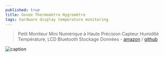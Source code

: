```yaml
---
published: true
title: Govee Thermomètre Hygromètre
tags: hardware display temperature monitoring
---
```

> Petit Moniteur Mini Numérique à Haute Précision Capteur Humidité Température, LCD Bluetooth Stockage Données - [amazon](https://www.amazon.fr/gp/product/B08XQBZWHQ/ref=ppx_yo_dt_b_asin_title_o06_s00?ie=UTF8&th=1) / [github](https://github.com/wcbonner/GoveeBTTempLogger)

![caption](https://github.com/wcbonner/GoveeBTTempLogger/raw/master/gvh-E35ECC215C0F-day.svg)
